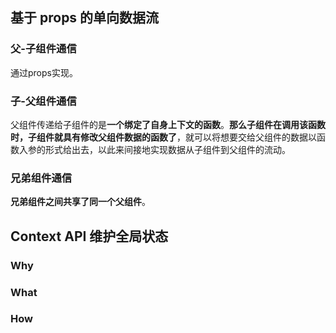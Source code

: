 ## 基于 props 的单向数据流

### 父-子组件通信
通过props实现。

### 子-父组件通信
父组件传递给子组件的是**一个绑定了自身上下文的函数**。**那么子组件在调用该函数时，子组件就具有修改父组件数据的函数了**，就可以将想要交给父组件的数据以函数入参的形式给出去，以此来间接地实现数据从子组件到父组件的流动。

### 兄弟组件通信
**兄弟组件之间共享了同一个父组件**。

## Context API 维护全局状态

### Why


### What


### How

